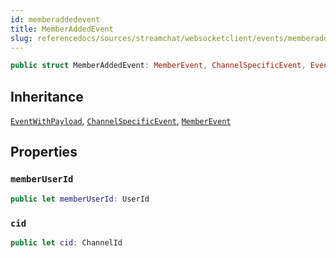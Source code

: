 ```yaml
---
id: memberaddedevent 
title: MemberAddedEvent
slug: referencedocs/sources/streamchat/websocketclient/events/memberaddedevent
---
```


``` swift
public struct MemberAddedEvent: MemberEvent, ChannelSpecificEvent, EventWithPayload 
```

## Inheritance

[`EventWithPayload`](EventWithPayload), [`ChannelSpecificEvent`](ChannelSpecificEvent), [`MemberEvent`](MemberEvent)

## Properties

### `memberUserId`

``` swift
public let memberUserId: UserId
```

### `cid`

``` swift
public let cid: ChannelId
```
